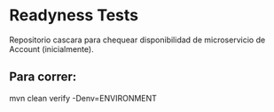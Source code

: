 # Readyness Tests   
Repositorio cascara para chequear disponibilidad de microservicio de Account (inicialmente).

## Para correr:
mvn clean verify -Denv=ENVIRONMENT
